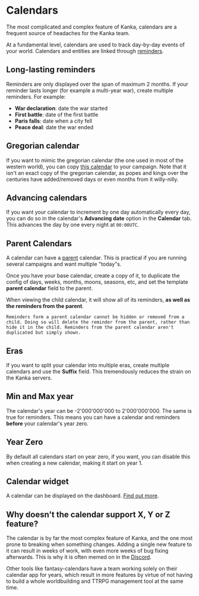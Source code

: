 # Calendars

The most complicated and complex feature of Kanka, calendars are a frequent source of headaches for the Kanka team.

At a fundamental level, calendars are used to track day-by-day events of your world. Calendars and entities are linked through [reminders](/features/reminders).

## Long-lasting reminders

Reminders are only displayed over the span of maximum 2 months. If your reminder lasts longer (for example a multi-year war), create multiple reminders. For example:

* **War declaration**: date the war started
* **First battle**: date of the first battle
* **Paris falls**: date when a city fell
* **Peace deal**: date the war ended

## Gregorian calendar

If you want to mimic the gregorian calendar (the one used in most of the western world), you can copy [this calendar](https://kanka.io/en/campaign/1/calendars/2065) to your campaign. Note that it isn't an exact copy of the gregorian calendar, as popes and kings over the centuries have added/removed days or even months from it willy-nilly.

## Advancing calendars

If you want your calendar to increment by one day automatically every day, you can do so in the calendar's **Advancing date** option in the **Calendar** tab. This advances the day by one every night at `00:00UTC`.

## Parent Calendars

A calendar can have a [parent](/features/nested) calendar. This is practical if you are running several campaigns and want multiple "today"s.

Once you have your base calendar, create a copy of it, to duplicate the config of days, weeks, months, moons, seasons, etc, and set the  template **parent calendar** field to the parent.

When viewing the child calendar, it will show all of its reminders, **as well as the reminders from the parent**.

```{info} Warning
Reminders form a parent calendar cannot be hidden or removed from a child. Doing so will delete the reminder from the parent, rather than hide it in the child. Reminders from the parent calendar aren't duplicated but simply shown.
```

## Eras

If you want to split your calendar into multiple eras, create multiple calendars and use the **Suffix** field. This tremendously reduces the strain on the Kanka servers.

## Min and Max year

The calendar's year can be -2'000'000'000 to 2'000'000'000. The same is true for reminders. This means you can have a calendar and reminders **before** your calendar's year zero.

## Year Zero

By default all calendars start on year zero, if you want, you can disable this when creating a new calendar, making it start on year 1.

## Calendar widget

A calendar can be displayed on the dashboard. [Find out more](/guides/dashboard#calendar).


## Why doesn't the calendar support X, Y or Z feature?

The calendar is by far the most complex feature of Kanka, and the one most prone to breaking when something changes. Adding a single new feature to it can result in weeks of work, with even more weeks of bug fixing afterwards. This is why it is often memed on in the [Discord](https://kanka.io/go/discord).

Other tools like fantasy-calendars have a team working solely on their calendar app for years, which result in more features by virtue of not having to build a whole worldbuilding and TTRPG management tool at the same time.
